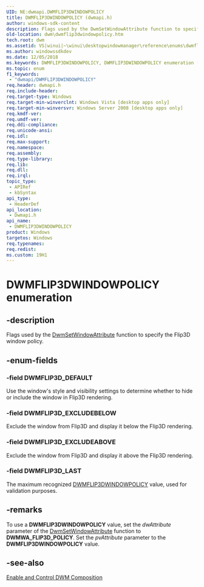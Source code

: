 ```yaml
---
UID: NE:dwmapi.DWMFLIP3DWINDOWPOLICY
title: DWMFLIP3DWINDOWPOLICY (dwmapi.h)
author: windows-sdk-content
description: Flags used by the DwmSetWindowAttribute function to specify the Flip3D window policy.
old-location: dwm\dwmflip3dwindowpolicy.htm
tech.root: dwm
ms.assetid: VS|winui|~\winui\desktopwindowmanager\reference\enums\dwmflip3dwindowpolicy.htm
ms.author: windowssdkdev
ms.date: 12/05/2018
ms.keywords: DWMFLIP3DWINDOWPOLICY, DWMFLIP3DWINDOWPOLICY enumeration [Desktop Window Manager], DWMFLIP3D_DEFAULT, DWMFLIP3D_EXCLUDEABOVE, DWMFLIP3D_EXCLUDEBELOW, DWMFLIP3D_LAST, _udwm_dwmflip3dwindowpolicy, _udwm_dwmflip3dwindowpolicy_cpp, dwm.dwmflip3dwindowpolicy, dwmapi/DWMFLIP3DWINDOWPOLICY, dwmapi/DWMFLIP3D_DEFAULT, dwmapi/DWMFLIP3D_EXCLUDEABOVE, dwmapi/DWMFLIP3D_EXCLUDEBELOW, dwmapi/DWMFLIP3D_LAST, winui._udwm_dwmflip3dwindowpolicy
ms.topic: enum
f1_keywords: 
 - "dwmapi/DWMFLIP3DWINDOWPOLICY"
req.header: dwmapi.h
req.include-header: 
req.target-type: Windows
req.target-min-winverclnt: Windows Vista [desktop apps only]
req.target-min-winversvr: Windows Server 2008 [desktop apps only]
req.kmdf-ver: 
req.umdf-ver: 
req.ddi-compliance: 
req.unicode-ansi: 
req.idl: 
req.max-support: 
req.namespace: 
req.assembly: 
req.type-library: 
req.lib: 
req.dll: 
req.irql: 
topic_type:
 - APIRef
 - kbSyntax
api_type:
 - HeaderDef
api_location:
 - Dwmapi.h
api_name:
 - DWMFLIP3DWINDOWPOLICY
product: Windows
targetos: Windows
req.typenames: 
req.redist: 
ms.custom: 19H1
---
```


# DWMFLIP3DWINDOWPOLICY enumeration


## -description


Flags used by the <a href="https://docs.microsoft.com/windows/desktop/api/dwmapi/nf-dwmapi-dwmsetwindowattribute">DwmSetWindowAttribute</a> function to specify the Flip3D window policy.


## -enum-fields




### -field DWMFLIP3D_DEFAULT

Use the window's style and visibility settings to determine whether to hide or include the window in Flip3D rendering.


### -field DWMFLIP3D_EXCLUDEBELOW

Exclude the window from Flip3D and display it below the Flip3D rendering.


### -field DWMFLIP3D_EXCLUDEABOVE

Exclude the window from Flip3D and display it above the Flip3D rendering.


### -field DWMFLIP3D_LAST

The maximum recognized <a href="https://docs.microsoft.com/windows/desktop/api/dwmapi/ne-dwmapi-dwmflip3dwindowpolicy">DWMFLIP3DWINDOWPOLICY</a> value, used for validation purposes.


## -remarks



To use a <b>DWMFLIP3DWINDOWPOLICY</b> value, set the <i>dwAttribute</i> parameter of the <a href="https://docs.microsoft.com/windows/desktop/api/dwmapi/nf-dwmapi-dwmsetwindowattribute">DwmSetWindowAttribute</a> function to <b>DWMWA_FLIP3D_POLICY</b>. Set the <i>pvAttribute</i> parameter to the <b>DWMFLIP3DWINDOWPOLICY</b> value.




## -see-also




<a href="https://docs.microsoft.com/windows/desktop/dwm/composition-ovw">Enable and Control DWM Composition</a>
 

 

